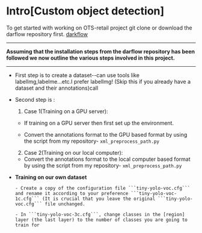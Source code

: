 # Intro[Custom object detection]
To get started with working on OTS-retail project git clone or download the darflow repository first. [darkflow](https://github.com/thtrieu/darkflow.git)

---

**Assuming that the installation steps from the darflow repository has been followed we now outline the various steps involved in this project.**

---
- First step is to create a dataset--can use tools like labelImg,labelme...etc.I prefer labelImg! (Skip this if you already have a dataset and their annotations)call 

- Second step is :

  1. Case 1(Training on a GPU server):

    - If training on a GPU server then first set up the environment.

    - Convert the annotations format to the GPU based format by using the script from my repository- ```xml_preprocess_path.py```
   
   2. Case 2(Training on our local computer):
   
    - Convert the annotations format to the local computer based format by using the script from my repository- ```xml_preprocess_path.py```

- **Training on our own dataset**

      - Create a copy of the configuration file ```tiny-yolo-voc.cfg``` and rename it according to your preference ```tiny-yolo-voc-1c.cfg``` (It is crucial that you leave the original ```tiny-yolo-voc.cfg``` file unchanged.

      - In ```tiny-yolo-voc-3c.cfg```, change classes in the [region] layer (the last layer) to the number of classes you are going to train for 

      
